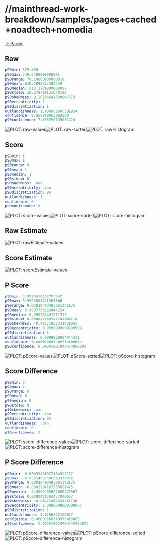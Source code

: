 
# //mainthread-work-breakdown/samples/pages+cached+noadtech+nomedia

[→ Parent](../..)


## Raw


```yaml
p90min: 579.468
p90max: 649.6480000000001
p90range: 70.18000000000018
p90mean: 610.2898723404259
p90median: 610.2720000000007
p90stdev: 18.278790133640186
p90skewness: 0.20254642038947673
p90eccentricity: 1
p90discretization: 1
outlandishness: 1.004982605591924
confidence: 9.958808965892088
p90confidence: 7.390292139051224

```

![PLOT: raw-values](./raw/values.svg)![PLOT: raw-sorted](./raw/sorted.svg)![PLOT: raw-histogram](./raw/histogram.svg)
## Score


```yaml
p90min: 1
p90max: 1
p90range: 0
p90mean: 1
p90median: 1
p90stdev: 0
p90skewness: .nan
p90eccentricity: .nan
p90discretization: 94
outlandishness: 1
confidence: 0
p90confidence: 0

```

![PLOT: score-values](./score/values.svg)![PLOT: score-sorted](./score/sorted.svg)![PLOT: score-histogram](./score/histogram.svg)
## Raw Estimate

![PLOT: rawEstimate-values](./rawEstimate/values.svg)
## Score Estimate

![PLOT: scoreEstimate-values](./scoreEstimate/values.svg)
## P Score


```yaml
p90min: 0.9996656192783542
p90max: 0.9998504241363666
p90range: 0.00018480485801242175
p90mean: 0.9997795832444154
p90median: 0.999783491211373
p90stdev: 0.000047039347784060714
p90skewness: -0.48271852331431053
p90eccentricity: 0.9999999999999999
p90discretization: 1
outlandishness: 0.9999829924044431
confidence: 0.000036693409734168654
p90confidence: 0.00001901846454896683

```

![PLOT: pScore-values](./pScore/values.svg)![PLOT: pScore-sorted](./pScore/sorted.svg)![PLOT: pScore-histogram](./pScore/histogram.svg)
## Score Difference


```yaml
p90min: 0
p90max: 0
p90range: 0
p90mean: 0
p90median: 0
p90stdev: 0
p90skewness: .nan
p90eccentricity: .nan
p90discretization: 94
outlandishness: .nan
confidence: 0
p90confidence: 0

```

![PLOT: score-difference-values](./score-difference/values.svg)![PLOT: score-difference-sorted](./score-difference/sorted.svg)![PLOT: score-difference-histogram](./score-difference/histogram.svg)
## P Score Difference


```yaml
p90min: -0.00033438072164582167
p90max: -0.00014957586363339992
p90range: 0.00018480485801242175
p90mean: -0.0002204167555851475
p90median: -0.0002165087886270567
p90stdev: 0.0000470393477840607
p90skewness: -0.48271852331453746
p90eccentricity: 1.0000000000000007
p90discretization: 1
outlandishness: 1.0786322180877
confidence: 0.00003669340973416865
p90confidence: 0.000019018464548966823

```

![PLOT: pScore-difference-values](./pScore-difference/values.svg)![PLOT: pScore-difference-sorted](./pScore-difference/sorted.svg)![PLOT: pScore-difference-histogram](./pScore-difference/histogram.svg)